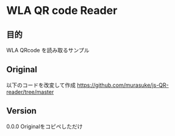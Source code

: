 # WLA QR code Reader

## 目的
WLA QRcode を読み取るサンプル

## Original
以下のコードを改変して作成
https://github.com/murasuke/js-QR-reader/tree/master

## Version
0.0.0 Originalをコピペしただけ
